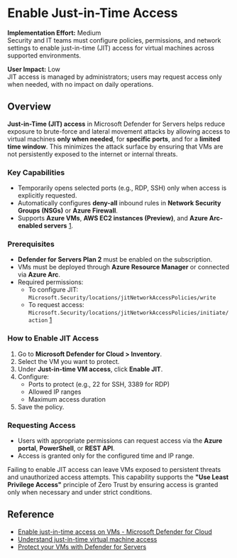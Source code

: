 # Enable Just-in-Time Access

**Implementation Effort:** Medium  
Security and IT teams must configure policies, permissions, and network settings to enable just-in-time (JIT) access for virtual machines across supported environments.

**User Impact:** Low  
JIT access is managed by administrators; users may request access only when needed, with no impact on daily operations.

## Overview

**Just-in-Time (JIT) access** in Microsoft Defender for Servers helps reduce exposure to brute-force and lateral movement attacks by allowing access to virtual machines **only when needed**, for **specific ports**, and for a **limited time window**. This minimizes the attack surface by ensuring that VMs are not persistently exposed to the internet or internal threats.

### Key Capabilities

- Temporarily opens selected ports (e.g., RDP, SSH) only when access is explicitly requested.
- Automatically configures **deny-all** inbound rules in **Network Security Groups (NSGs)** or **Azure Firewall**.
- Supports **Azure VMs**, **AWS EC2 instances (Preview)**, and **Azure Arc-enabled servers** [1](https://learn.microsoft.com/en-us/azure/defender-for-cloud/just-in-time-access-usage).

### Prerequisites

- **Defender for Servers Plan 2** must be enabled on the subscription.
- VMs must be deployed through **Azure Resource Manager** or connected via **Azure Arc**.
- Required permissions:
  - To configure JIT: `Microsoft.Security/locations/jitNetworkAccessPolicies/write`
  - To request access: `Microsoft.Security/locations/jitNetworkAccessPolicies/initiate/action` [1](https://learn.microsoft.com/en-us/azure/defender-for-cloud/just-in-time-access-usage)

### How to Enable JIT Access

1. Go to **Microsoft Defender for Cloud > Inventory**.
2. Select the VM you want to protect.
3. Under **Just-in-time VM access**, click **Enable JIT**.
4. Configure:
   - Ports to protect (e.g., 22 for SSH, 3389 for RDP)
   - Allowed IP ranges
   - Maximum access duration
5. Save the policy.

### Requesting Access

- Users with appropriate permissions can request access via the **Azure portal**, **PowerShell**, or **REST API**.
- Access is granted only for the configured time and IP range.

Failing to enable JIT access can leave VMs exposed to persistent threats and unauthorized access attempts. This capability supports the **"Use Least Privilege Access"** principle of Zero Trust by ensuring access is granted only when necessary and under strict conditions.

## Reference

- [Enable just-in-time access on VMs - Microsoft Defender for Cloud](https://learn.microsoft.com/en-us/azure/defender-for-cloud/just-in-time-access-usage)  
- [Understand just-in-time virtual machine access](https://learn.microsoft.com/en-us/azure/defender-for-cloud/just-in-time-access-overview)  
- [Protect your VMs with Defender for Servers](https://learn.microsoft.com/en-us/azure/defender-for-cloud/tutorial-protect-resources)
